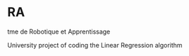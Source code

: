 # RA
tme de Robotique et Apprentissage

University project of coding the Linear Regression algorithm
